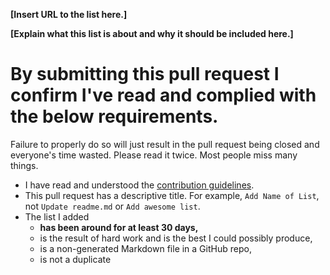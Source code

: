<!-- Please fill in the **bold** fields -->

**[Insert URL to the list here.]**

**[Explain what this list is about and why it should be included here.]**


# By submitting this pull request I confirm I've read and complied with the below requirements.

Failure to properly do so will just result in the pull request being closed and everyone's time wasted. Please read it twice. Most people miss many things.

- I have read and understood the [contribution guidelines](https://github.com/bayandin/awesome-awesomeness/blob/master/CONTRIBUTING.md).
- This pull request has a descriptive title. For example, `Add Name of List`, not `Update readme.md` or `Add awesome list`.
- The list I added
	- **has been around for at least 30 days,**
	- is the result of hard work and is the best I could possibly produce,
	- is a non-generated Markdown file in a GitHub repo,
	- is not a duplicate
